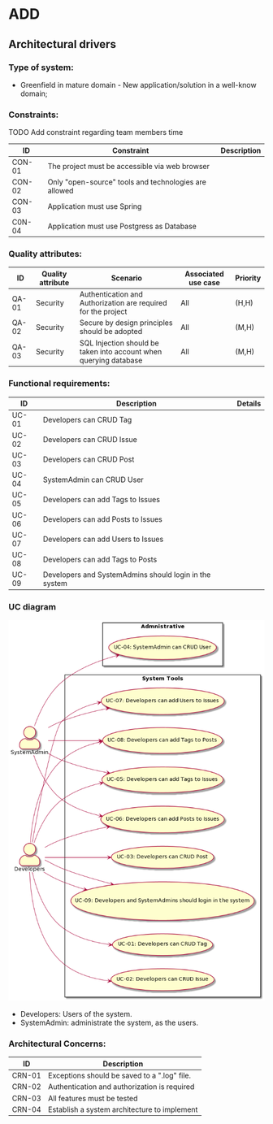 # ADD

## Architectural drivers

### Type of system: 

- Greenfield in mature domain - New application/solution in a well-know domain;

### Constraints: 

TODO Add constraint regarding team members time

| ID    | Constraint                                           | Description |
| ----- |------------------------------------------------------| ----------- |
| CON-01 | The project must be accessible via web browser       |             |
| CON-02 | Only "open-source" tools and technologies are allowed |             |
| CON-03 | Application must use Spring                          |             |
| C0N-04 | Application must use Postgress as Database           |             |

### Quality attributes:

| ID    | Quality attribute | Scenario | Associated use case | Priority |
|-------| ----------------- | -------- | ------------------- | -------- |
| QA-01 | Security | Authentication and Authorization are required for the project | All | (H,H) |
| QA-02 | Security | Secure by design principles should be adopted | All | (M,H) |
| QA-03 | Security | SQL Injection should be taken into account when querying database | All | (M,H) |

### Functional requirements:

| ID	    | Description	                                       |   Details	|
|--------|----------------------------------------------------|---	|
| UC-01	 | Developers can CRUD Tag  	                         |   	|
| UC-02	 | Developers can CRUD Issue                          |   	|
| UC-03	 | Developers can CRUD Post	                          |   	|
| UC-04	 | SystemAdmin can CRUD User	                         |   	|
| UC-05	 | Developers can add Tags to Issues	                 |   	|
| UC-06	 | Developers can add Posts to Issues                 |   	|
| UC-07	 | Developers can add Users to Issues                 |   	|
| UC-08	 |Developers can add Tags to Posts                    |   	|
| UC-09	 | Developers and SystemAdmins should login in the system |   	|


### UC diagram

![](Images/UseCases.png)

- Developers: Users of the system.
- SystemAdmin: administrate the system, as the users.

### Architectural Concerns:


| ID	    | Description	                                                                                                                                 |
|--------|----------------------------------------------------------------------------------------------------------------------------------------------|
| CRN-01 | Exceptions should be saved to a ".log" file.                                                                                                 |
| CRN-02 | Authentication and authorization is required                                                                                                 |
| CRN-03 | All features must be tested                                                                                                                  |
| CRN-04 | Establish a system architecture to implement                                                                                                 |
                                                                            


